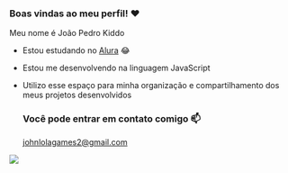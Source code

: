 ### Boas vindas ao meu perfil! ❤️

Meu nome é João Pedro Kiddo

- Estou estudando no [Alura](https://www.alura.com.br) 😂
- Estou me desenvolvendo na linguagem JavaScript
- Utilizo esse espaço para minha organização e compartilhamento dos meus projetos desenvolvidos

  ### Você pode entrar em contato comigo 📫

  johnlolagames2@gmail.com
  
![](https://media1.tenor.com/m/zidP4SfxpGAAAAAd/aurora-aurora-aksnes.gif)
